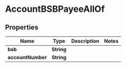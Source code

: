 

# AccountBSBPayeeAllOf

## Properties

Name | Type | Description | Notes
------------ | ------------- | ------------- | -------------
**bsb** | **String** |  | 
**accountNumber** | **String** |  | 




